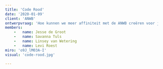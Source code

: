```yaml
---
title: 'Code Rood'
date: '2020-01-09'
client: 'ANWB'
ontwerpvraag: 'Hoe kunnen we meer affiniteit met de ANWB creëren voor jongeren tussen de 18 en 25 jaar met betrekking tot smart mobility en veiligheid?'
members:
    -   name: Jesse de Groot
    -   name: Savanna Tuls
    -   name: Linsey van Wetering
    -   name: Levi Roest
miro: 'o9J_lM03A-I' 
visual: 'code-rood.jpg'

---
```





